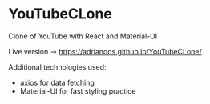 # YouTubeCLone
Clone of YouTube with React and Material-UI

Live version -> https://adrianoos.github.io/YouTubeCLone/

Additional technologies used:
- axios for data fetching
- Material-UI for fast styling practice
